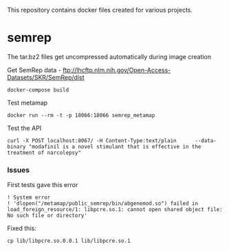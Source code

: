 This repository contains docker files created for various projects.
# semrep

The tar.bz2 files get uncompressed automatically during image creation

Get SemRep data - ftp://lhcftp.nlm.nih.gov/Open-Access-Datasets/SKR/SemRep/dist

```
docker-compose build
```

Test metamap

```
docker run --rm -t -p 18066:18066 semrep_metamap
```

Test the API

```
curl -X POST localhost:8067/ -H Content-Type:text/plain      --data-binary "modafinil is a novel stimulant that is effective in the treatment of narcolepsy"
```

### Issues

First tests gave this error

```
! System error
! 'dlopen("/metamap/public_semrep/bin/abgenemod.so") failed in load_foreign_resource/1: libpcre.so.1: cannot open shared object file: No such file or directory'

```

Fixed this:

```
cp lib/libpcre.so.0.0.1 lib/libpcre.so.1
```
